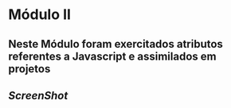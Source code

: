 # Módulo II

## Neste Módulo foram exercitados atributos referentes a Javascript e assimilados em projetos

## _ScreenShot_



